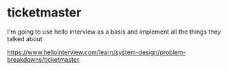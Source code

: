 # ticketmaster

I'm going to use hello interview as a basis and implement all the things they talked about 

https://www.hellointerview.com/learn/system-design/problem-breakdowns/ticketmaster